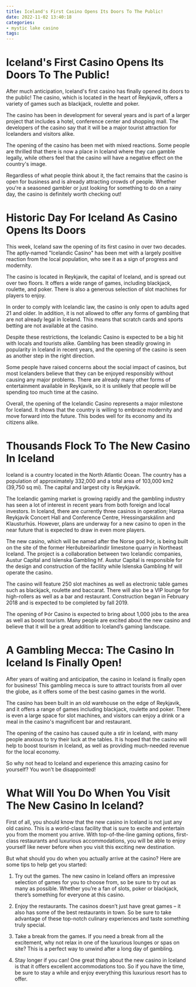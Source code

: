 ```yaml
---
title: Iceland's First Casino Opens Its Doors To The Public!
date: 2022-11-02 13:40:18
categories:
- mystic lake casino
tags:
---
```



#  Iceland's First Casino Opens Its Doors To The Public!

After much anticipation, Iceland's first casino has finally opened its doors to the public! The casino, which is located in the heart of Reykjavik, offers a variety of games such as blackjack, roulette and poker.

The casino has been in development for several years and is part of a larger project that includes a hotel, conference center and shopping mall. The developers of the casino say that it will be a major tourist attraction for Icelanders and visitors alike.

The opening of the casino has been met with mixed reactions. Some people are thrilled that there is now a place in Iceland where they can gamble legally, while others feel that the casino will have a negative effect on the country's image.

Regardless of what people think about it, the fact remains that the casino is open for business and is already attracting crowds of people. Whether you're a seasoned gambler or just looking for something to do on a rainy day, the casino is definitely worth checking out!

#  Historic Day For Iceland As Casino Opens Its Doors

This week, Iceland saw the opening of its first casino in over two decades. The aptly-named "Icelandic Casino" has been met with a largely positive reaction from the local population, who see it as a sign of progress and modernity.

The casino is located in Reykjavik, the capital of Iceland, and is spread out over two floors. It offers a wide range of games, including blackjack, roulette, and poker. There is also a generous selection of slot machines for players to enjoy.

In order to comply with Icelandic law, the casino is only open to adults aged 21 and older. In addition, it is not allowed to offer any forms of gambling that are not already legal in Iceland. This means that scratch cards and sports betting are not available at the casino.

Despite these restrictions, the Icelandic Casino is expected to be a big hit with locals and tourists alike. Gambling has been steadily growing in popularity in Iceland in recent years, and the opening of the casino is seen as another step in the right direction.

Some people have raised concerns about the social impact of casinos, but most Icelanders believe that they can be enjoyed responsibly without causing any major problems. There are already many other forms of entertainment available in Reykjavik, so it is unlikely that people will be spending too much time at the casino.

Overall, the opening of the Icelandic Casino represents a major milestone for Iceland. It shows that the country is willing to embrace modernity and move forward into the future. This bodes well for its economy and its citizens alike.

#  Thousands Flock To The New Casino In Iceland

Iceland is a country located in the North Atlantic Ocean. The country has a population of approximately 332,000 and a total area of 103,000 km2 (39,750 sq mi). The capital and largest city is Reykjavík.

The Icelandic gaming market is growing rapidly and the gambling industry has seen a lot of interest in recent years from both foreign and local investors. In Iceland, there are currently three casinos in operation; Harpa Reykjavík Concert Hall and Conference Centre, Hressingarskálinn and Klausturhús. However, plans are underway for a new casino to open in the near future that is expected to draw in even more players.

The new casino, which will be named after the Norse god Þór, is being built on the site of the former Herðubreiðarlindir limestone quarry in Northeast Iceland. The project is a collaboration between two Icelandic companies, Austur Capital and Islenska Gambling hf. Austur Capital is responsible for the design and construction of the facility while Islenska Gambling hf will operate the casino.

The casino will feature 250 slot machines as well as electronic table games such as blackjack, roulette and baccarat. There will also be a VIP lounge for high-rollers as well as a bar and restaurant. Construction began in February 2018 and is expected to be completed by fall 2019.

The opening of Þór Casino is expected to bring about 1,000 jobs to the area as well as boost tourism. Many people are excited about the new casino and believe that it will be a great addition to Iceland’s gaming landscape.

#  A Gambling Mecca: The Casino In Iceland Is Finally Open!

After years of waiting and anticipation, the casino in Iceland is finally open for business! This gambling mecca is sure to attract tourists from all over the globe, as it offers some of the best casino games in the world.

The casino has been built in an old warehouse on the edge of Reykjavik, and it offers a range of games including blackjack, roulette and poker. There is even a large space for slot machines, and visitors can enjoy a drink or a meal in the casino's magnificent bar and restaurant.

The opening of the casino has caused quite a stir in Iceland, with many people anxious to try their luck at the tables. It is hoped that the casino will help to boost tourism in Iceland, as well as providing much-needed revenue for the local economy.

So why not head to Iceland and experience this amazing casino for yourself? You won't be disappointed!

#  What Will You Do When You Visit The New Casino In Iceland?

First of all, you should know that the new casino in Iceland is not just any old casino. This is a world-class facility that is sure to excite and entertain you from the moment you arrive. With top-of-the-line gaming options, first-class restaurants and luxurious accommodations, you will be able to enjoy yourself like never before when you visit this exciting new destination.

But what should you do when you actually arrive at the casino? Here are some tips to help get you started:

1. Try out the games. The new casino in Iceland offers an impressive selection of games for you to choose from, so be sure to try out as many as possible. Whether you’re a fan of slots, poker or blackjack, there’s something for everyone at this casino.

2. Enjoy the restaurants. The casinos doesn’t just have great games – it also has some of the best restaurants in town. So be sure to take advantage of these top-notch culinary experiences and taste something truly special.

3. Take a break from the games. If you need a break from all the excitement, why not relax in one of the luxurious lounges or spas on site? This is a perfect way to unwind after a long day of gambling.

4. Stay longer if you can! One great thing about the new casino in Iceland is that it offers excellent accommodations too. So if you have the time, be sure to stay a while and enjoy everything this luxurious resort has to offer.